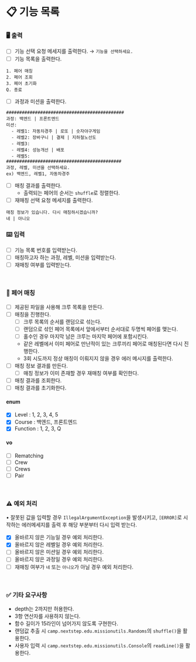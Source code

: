 # 📋 기능 목록

### 🖥 출력

- [ ] 기능 선택 요청 메세지를 출력한다. → `기능을 선택하세요.`
- [ ] 기능 목록을 출력한다.

```
1. 페어 매칭
2. 페어 조회
3. 페어 초기화
Q. 종료
```

- [ ] 과정과 미션을 출력한다.

```
#############################################
과정: 백엔드 | 프론트엔드
미션:
  - 레벨1: 자동차경주 | 로또 | 숫자야구게임
  - 레벨2: 장바구니 | 결제 | 지하철노선도
  - 레벨3: 
  - 레벨4: 성능개선 | 배포
  - 레벨5: 
############################################
과정, 레벨, 미션을 선택하세요.
ex) 백엔드, 레벨1, 자동차경주
```

- [ ] 매칭 결과를 출력한다.
    - 출력되는 페어의 순서는 `shuffle`로 정렬한다.
- [ ] 재매칭 선택 요청 메세지를 출력한다.

```
매칭 정보가 있습니다. 다시 매칭하시겠습니까? 
네 | 아니오
```

### ⌨️ 입력

- [ ] 기능 목록 번호를 입력받는다.
- [ ] 매칭하고자 하는 과정, 레벨, 미션을 입력받는다.
- [ ] 재매칭 여부를 입력받는다.

<br>

### 🔗 페어 매칭

- [ ] 제공된 파일을 사용해 크루 목록을 만든다.
- [ ] 매칭을 진행한다.
    - [ ] 크루 목록의 순서를 랜덤으로 섞는다.
    - [ ] 랜덤으로 섞인 페어 목록에서 앞에서부터 순서대로 두명씩 페어를 맺는다.
    - [ ] 홀수인 경우 마지막 남은 크루는 마지막 페어에 포함시킨다.
    - 같은 레벨에서 이미 페어로 만난적이 있는 크루끼리 페어로 매칭된다면 다시 진행한다.
    - 3회 시도까지 정상 매칭이 이뤄지지 않을 경우 에러 메시지를 출력한다.
- [ ] 매칭 정보 결과를 만든다.
    - [ ] 매칭 정보가 이미 존재할 경우 재매칭 여부를 확인한다.
- [ ] 매칭 결과를 조회한다.
- [ ] 매칭 결과를 초기화한다.

#### enum

- [x] Level : 1, 2, 3, 4, 5
- [x] Course : 백엔드, 프론트엔드
- [x] Function : 1, 2, 3, Q

#### vo

- [ ] Rematching
- [ ] Crew
- [ ] Crews
- [ ] Pair

<br>

### ⚠️ 예외 처리

• 잘못된 값을 입력할 경우 `IllegalArgumentException`을 발생시키고, `[ERROR]`로 시작하는 에러메세지를 출력 후 해당 부분부터 다시 입력 받는다.

- [x] 올바르지 않은 기능일 경우 예외 처리한다.
- [x] 올바르지 않은 레벨일 경우 예외 처리한다.
- [ ] 올바르지 않은 미션일 경우 예외 처리한다.
- [ ] 올바르지 않은 과정일 경우 예외 처리한다.
- [ ] 재매칭 여부가 `네` 또는 `아니오`가 아닐 경우 예외 처리한다.

<br>

### ✅ 기타 요구사항

- depth는 2까지만 허용한다.
- 3항 연산자를 사용하지 않는다.
- 함수 길이가 15라인이 넘어가지 않도록 구현한다.
- 랜덤값 추출 시 `camp.nextstep.edu.missionutils.Randoms`의 `shuffle()`을 활용한다.
- 사용자 입력 시 `camp.nextstep.edu.missionutils.Console`의 `readLine()`을 활용한다.
